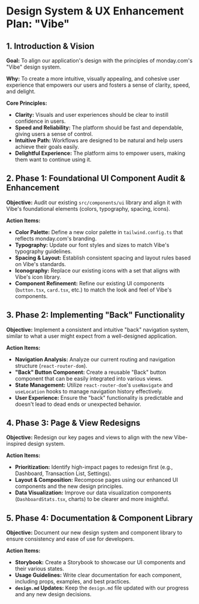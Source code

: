 # Design System & UX Enhancement Plan: "Vibe"

## 1. Introduction & Vision

**Goal:** To align our application's design with the principles of monday.com's "Vibe" design system.

**Why:** To create a more intuitive, visually appealing, and cohesive user experience that empowers our users and fosters a sense of clarity, speed, and delight.

**Core Principles:**

*   **Clarity:** Visuals and user experiences should be clear to instill confidence in users.
*   **Speed and Reliability:** The platform should be fast and dependable, giving users a sense of control.
*   **Intuitive Path:** Workflows are designed to be natural and help users achieve their goals easily.
*   **Delightful Experience:** The platform aims to empower users, making them want to continue using it.

## 2. Phase 1: Foundational UI Component Audit & Enhancement

**Objective:** Audit our existing `src/components/ui` library and align it with Vibe's foundational elements (colors, typography, spacing, icons).

**Action Items:**

*   **Color Palette:** Define a new color palette in `tailwind.config.ts` that reflects monday.com's branding.
*   **Typography:** Update our font styles and sizes to match Vibe's typography guidelines.
*   **Spacing & Layout:** Establish consistent spacing and layout rules based on Vibe's standards.
*   **Iconography:** Replace our existing icons with a set that aligns with Vibe's icon library.
*   **Component Refinement:** Refine our existing UI components (`button.tsx`, `card.tsx`, etc.) to match the look and feel of Vibe's components.

## 3. Phase 2: Implementing "Back" Functionality

**Objective:** Implement a consistent and intuitive "back" navigation system, similar to what a user might expect from a well-designed application.

**Action Items:**

*   **Navigation Analysis:** Analyze our current routing and navigation structure (`react-router-dom`).
*   **"Back" Button Component:** Create a reusable "Back" button component that can be easily integrated into various views.
*   **State Management:** Utilize `react-router-dom`'s `useNavigate` and `useLocation` hooks to manage navigation history effectively.
*   **User Experience:** Ensure the "back" functionality is predictable and doesn't lead to dead ends or unexpected behavior.

## 4. Phase 3: Page & View Redesigns

**Objective:** Redesign our key pages and views to align with the new Vibe-inspired design system.

**Action Items:**

*   **Prioritization:** Identify high-impact pages to redesign first (e.g., Dashboard, Transaction List, Settings).
*   **Layout & Composition:** Recompose pages using our enhanced UI components and the new design principles.
*   **Data Visualization:** Improve our data visualization components (`DashboardStats.tsx`, charts) to be clearer and more insightful.

## 5. Phase 4: Documentation & Component Library

**Objective:** Document our new design system and component library to ensure consistency and ease of use for developers.

**Action Items:**

*   **Storybook:** Create a Storybook to showcase our UI components and their various states.
*   **Usage Guidelines:** Write clear documentation for each component, including props, examples, and best practices.
*   **`design.md` Updates:** Keep the `design.md` file updated with our progress and any new design decisions.
